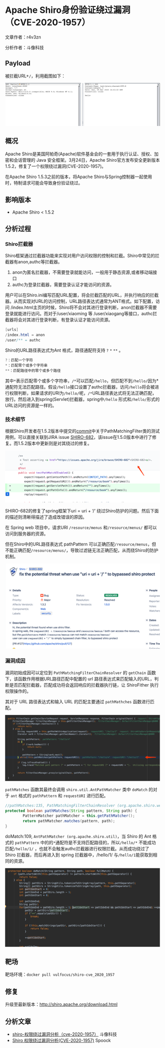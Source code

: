 # Apache Shiro身份验证绕过漏洞（CVE-2020-1957）

文章作者：r4v3zn

分析作者：斗像科技

## Payload

被拦截URL+`/`，利用截图如下：

![](./cve-2020-1957/3.png)

## 概况

Apache Shiro是美国阿帕奇(Apache)软件基金会的一套用于执行认证、授权、加密和会话管理的 Java 安全框架。3月24日，Apache Shiro官方发布安全更新版本 1.5.2，修复了一个权限绕过漏洞(CVE-2020-1957)。

在Apache Shiro 1.5.3之前的版本，将Apache Shiro与Spring控制器一起使用时，特制请求可能会导致身份验证绕过。

## 影响版本

- Apache Shiro < 1.5.2

## 分析过程

### Shiro拦截器

Shiro框架通过拦截器功能来实现对用户访问权限的控制和拦截。Shiro中常见的拦截器有anon,authc等拦截器。

1. anon为匿名拦截器，不需要登录就能访问，一般用于静态资源,或者移动端接口
2. authc为登录拦截器，需要登录认证才能访问的资源。

用户可以在Shiro.ini编写匹配URL配置，将会拦截匹配的URL，并执行响应的拦截器。从而实现对URL的访问控制，URL路径表达式通常为ANT格式。如下配置，访问 /index.html主页的时候，Shiro将不会对其进行登录判断，anon拦截器不需要登录就能进行访问。而对于/user/xiaoming 等 /user/xiaogang等接口，authc拦截器将会对其进行登录判断，有登录认证才能访问资源。

```java
[urls]
/index.html = anon
/user/** = authc
```

Shiro的URL路径表达式为Ant 格式，路径通配符支持 `?` `*` `**` 。

```java
?：匹配一个字符
*：匹配零个或多个字符串
**：匹配路径中的零个或多个路径
```

其中`*`表示匹配零个或多个字符串，`/*`可以匹配`/hello`，但匹配不到`/hello/`因为*通配符无法匹配路径。假设`/hello`接口设置了authc拦截器，访问`/hello`将会被进行权限判断，如果请求的URI为`/hello/`呢，`/*`URL路径表达式将无法正确匹配，放行。然后进入到spring(Servlet)拦截器，spring中`/hello` 形式和`/hello/`形式的URL访问的资源是一样的。

### 技术细节

根据Shiro开发者在1.5.2版本中提交的[commit](https://github.com/apache/shiro/commit/3708d7907016bf2fa12691dff6ff0def1249b8ce)中关于PathMatchingFilter类的测试用例，可以直接关联到JIRA issue [SHIRO-682](https://issues.apache.org/jira/browse/SHIRO-682)，该issue在1.5.0版本中进行了修复。而1.5.2版本中更新则是对其绕过的修复。

![](./cve-2020-1957/1.png)

SHIRO-682的修复了spring框架下uri = uri + ‘/’ 绕过Shiro防护的问题。然后下面的描述则清晰得描述了造成改错误的原因。

在 Spring web 项目中，请求URI `/resource/menus` 和`/resource/menus/` 都可以访问到服务器的资源。

但在Shiro中的URL路径表达式 pathPattern 可以正确匹配`/resource/menus`，但不能正确匹配`/resource/menus/`，导致过滤链无法正确匹配，从而绕Shiro的防护机制。

![](./cve-2020-1957/2.png)

### 漏洞成因

漏洞初始成因可以定位到 `PathMatchingFilterChainResolver` 的 `getChain` 函数下，该函数作用根据URL路径匹配中配置的 url 路径表达式来匹配输入的URL，判断是否匹配拦截器，匹配成功将会返回响应的拦截器执行链，让 ShiroFither 执行权限操作的。

其对于 URL 路径表达式和输入 URL 的匹配主要通过 `pathMathches` 函数进行匹配。

![](./cve-2020-1957/4.png)

`pathMatches` 函数其最终会调用 `shiro.util.AntPathMatcher` 类中 `doMatch` 的对于 `ant` 格式的 `pathPattern` 和 `requestURI` 进行匹配。

```java
//pathMatches:135, PathMatchingFilterChainResolver (org.apache.shiro.web.filter.mgt)
protected boolean pathMatches(String pattern, String path) {
        PatternMatcher pathMatcher = this.getPathMatcher();
        return pathMatcher.matches(pattern, path);
}
```

doMatch:109, `AntPathMatcher (org.apache.shiro.util)`，当 Shiro 的 Ant 格式的 `pathPattern` 中的的`*`通配符是不支持匹配路径的，所以`/hello/*` 不能成功匹配`/hello/1/` ，也就不会触发authc拦截器进行权限拦截。从而成功绕过了 Shiro 拦截器，而后再进入到 spring 拦截器中，/hello/1/ 与`/hello/1`能获取到相同的资源。

![](./cve-2020-1957/5.png)

## 靶场

靶场环境：`docker pull vulfocus/shiro-cve_2020_1957`

## 修复

升级至最新版本：http://shiro.apache.org/download.html

## 分析文章

- [shiro-权限绕过漏洞分析（cve-2020-1957）](https://blog.riskivy.com/shiro-权限绕过漏洞分析（cve-2020-1957）/)  斗像科技
- [Shiro 权限绕过漏洞分析(CVE-2020-1957)](https://paper.seebug.org/1196/) Spoock


